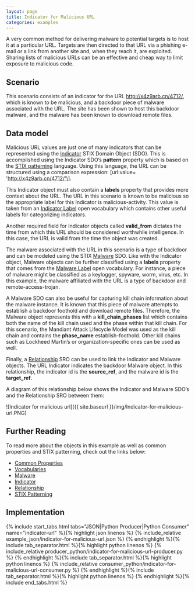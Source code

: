 ```yaml
---
layout: page
title: Indicator for Malicious URL
categories: examples
---
```



A very common method for delivering malware to potential targets is to host it at a particular URL. Targets are then directed to that URL via a phishing e-mail or a link from another site and, when they reach it, are exploited. Sharing lists of malicious URLs can be an effective and cheap way to limit exposure to malicious code.

**Scenario**
------------

This scenario consists of an indicator for the URL <span class="values">http://x4z9arb.cn/4712/</span>, which is known to be malicious, and a backdoor piece of malware associated with the URL. The site has been shown to host this backdoor malware, and the malware has been known to download remote files.

**Data model**
--------------

Malicious URL values are just one of many indicators that can be represented using the [Indicator](https://docs.google.com/document/d/1nipwFIaFwkHo4Gzw-qxZQpCjP_5tX7rbI3Ic5C56Z88/edit#heading=h.muftrcpnf89v) STIX Domain Object (SDO). This is accomplished using the Indicator SDO’s <span class="sdo">**pattern**</span> property which is based on the [STIX patterning](https://docs.google.com/document/d/1VHy5FIAj2rBlrRlNH3lRCBa5EfrxSDGemG4PrI9JG4I/edit) language. Using this language, the URL can be structured using a comparison expression: <span class="values">\[url:value= 'http://x4z9arb.cn/4712/'\]</span>.

This Indicator object must also contain a <span class="sdo">**labels**</span> property that provides more context about the URL. The URL in this scenario is known to be malicious so the appropriate label for this Indicator is <span class="values">malicious-activity</span>. This value is taken from an [Indicator Label](https://docs.google.com/document/d/1HRVFn2kAxBOTMbEb3KRu8tjMoHm-KRAI-2R8CTzGil4/edit#heading=h.cvhfwe3t9vuo) open vocabulary which contains other useful labels for categorizing indicators.

Another required field for Indicator objects called <span class="sdo">**valid\_from**</span> dictates the time from which this URL should be considered worthwhile intelligence. In this case, the URL is valid from the time the object was created.

The malware associated with the URL in this scenario is a type of backdoor and can be modeled using the STIX [Malware](https://docs.google.com/document/d/1nipwFIaFwkHo4Gzw-qxZQpCjP_5tX7rbI3Ic5C56Z88/edit#heading=h.s5l7katgbp09) SDO. Like with the Indicator object, Malware objects can be further classified using a <span class="sdo">**labels**</span> property that comes from the [Malware Label](https://docs.google.com/document/d/1HRVFn2kAxBOTMbEb3KRu8tjMoHm-KRAI-2R8CTzGil4/edit#heading=h.8cyb6e9yqzwr) open vocabulary. For instance, a piece of malware might be classified as a keylogger, spyware, worm, virus, etc. In this example, the malware affiliated with the URL is a type of <span class="values">backdoor</span> and <span class="values">remote-access-trojan</span>.

A Malware SDO can also be useful for capturing kill chain information about the malware instance. It is known that this piece of malware attempts to establish a backdoor foothold and download remote files. Therefore, the Malware object represents this with a <span class="sdo">**kill\_chain\_phases**</span> list which contains both the name of the kill chain used and the phase within that kill chain. For this scenario, the Mandiant Attack Lifecycle Model was used as the kill chain and contains the <span class="sdo">**phase\_name**</span> <span class="values">establish-foothold</span>. Other kill chains such as Lockheed Martin’s or organization-specific ones can be used as well.

Finally, a [Relationship](https://docs.google.com/document/d/1nipwFIaFwkHo4Gzw-qxZQpCjP_5tX7rbI3Ic5C56Z88/edit#heading=h.e2e1szrqfoan) SRO can be used to link the Indicator and Malware objects. The URL Indicator <span class="values">indicates</span> the backdoor Malware object. In this relationship, the indicator id is the <span class="sdo">**source\_ref**</span>, and the malware id is the <span class="sdo">**target\_ref**</span>.

A diagram of this relationship below shows the Indicator and Malware SDO’s and the Relationship SRO between them:

![Indicator for malicious url]({{ site.baseurl }}/img/Indicator-for-malicious-url.PNG)

**Further Reading**
-------------------

To read more about the objects in this example as well as common properties and STIX patterning, check out the links below:

-   [Common Properties](https://docs.google.com/document/d/1HRVFn2kAxBOTMbEb3KRu8tjMoHm-KRAI-2R8CTzGil4/edit#heading=h.xzbicbtscatx)
-   [Vocabularies](https://docs.google.com/document/d/1HRVFn2kAxBOTMbEb3KRu8tjMoHm-KRAI-2R8CTzGil4/edit#heading=h.iit7tolczlxv)
-   [Malware](https://docs.google.com/document/d/1nipwFIaFwkHo4Gzw-qxZQpCjP_5tX7rbI3Ic5C56Z88/edit#heading=h.s5l7katgbp09)
-   [Indicator](https://docs.google.com/document/d/1nipwFIaFwkHo4Gzw-qxZQpCjP_5tX7rbI3Ic5C56Z88/edit#heading=h.muftrcpnf89v)
-   [Relationship](https://docs.google.com/document/d/1nipwFIaFwkHo4Gzw-qxZQpCjP_5tX7rbI3Ic5C56Z88/edit#heading=h.e2e1szrqfoan)
-   [STIX Patterning](https://docs.google.com/document/d/1suvd7z7YjNKWOwgko-vJ84jfGuxSYZjOQlw5leCswPY/edit#heading=h.jphmvccraytb)

**Implementation**
------------------

{% include start_tabs.html tabs="JSON|Python Producer|Python Consumer" name="indicator-url" %}{% highlight json linenos %}
{% include_relative example_json/indicator-for-malicious-url.json %}
{% endhighlight %}{% include tab_separator.html %}{% highlight python linenos %}
{% include_relative producer_python/indicator-for-malicious-url-producer.py %}
{% endhighlight %}{% include tab_separator.html %}{% highlight python linenos %}
{% include_relative consumer_python/indicator-for-malicious-url-consumer.py %}
{% endhighlight %}{% include tab_separator.html %}{% highlight python linenos %}
{% endhighlight %}{% include end_tabs.html %}
